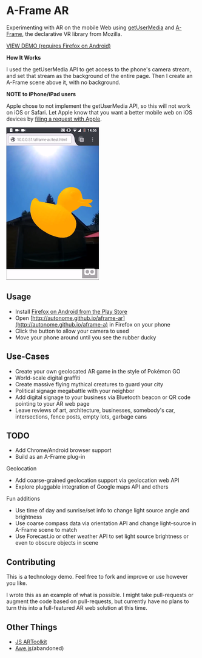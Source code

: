 # A-Frame AR

Experimenting with AR on the mobile Web using [getUserMedia](https://developer.mozilla.org/en-US/docs/Web/API/MediaDevices/getUserMedia)
and [A-Frame](https://aframe.io/), the declarative VR library from Mozilla.

[VIEW DEMO (requires Firefox on Android)](https://autonome.github.io/aframe-ar)

**How It Works**

I used the getUserMedia API to get access to the phone's camera stream, and set that stream as the background of the entire page.
Then I create an A-Frame scene above it, with no background.

**NOTE to iPhone/iPad users**

Apple chose to not implement the getUserMedia API, so this will not work on iOS or Safari.
Let Apple know that you want a better mobile web on iOS devices by [filing a request with Apple](https://bugreport.apple.com).

![Screenshot](/screenshot.png?raw=true "Screenshot")

## Usage

* Install [Firefox on Android from the Play Store](https://play.google.com/store/apps/details?id=org.mozilla.firefox&hl=en)
* Open [http://autonome.github.io/aframe-ar](http://autonome.github.io/aframe-a) in Firefox on your phone
* Click the button to allow your camera to used
* Move your phone around until you see the rubber ducky


## Use-Cases

* Create your own geolocated AR game in the style of Pokémon GO
* World-scale digital graffiti
* Create massive flying mythical creatures to guard your city
* Political signage megabattle with your neighbor
* Add digital signage to your business via Bluetooth beacon or QR code pointing to your AR web page
* Leave reviews of art, architecture, businesses, somebody's car, intersections, fence posts, empty lots, garbage cans

## TODO

* Add Chrome/Android browser support
* Build as an A-Frame plug-in

Geolocation
* Add coarse-grained geolocation support via geolocation web API
* Explore pluggable integration of Google maps API and others

Fun additions
* Use time of day and sunrise/set info to change light source angle and brightness
* Use coarse compass data via orientation API and change light-source in A-Frame scene to match
* Use Forecast.io or other weather API to set light source brightness or even to obscure objects in scene


## Contributing

This is a technology demo. Feel free to fork and improve or use however you like.

I wrote this as an example of what is possible.
I might take pull-requests or augment the code based on pull-requests,
but currently have no plans to turn this into a full-featured AR web solution at this time.


## Other Things

* [JS ARToolkit](https://github.com/artoolkit/jsartoolkit5)
* [Awe.js](https://github.com/buildar/awe.js)(abandoned)

